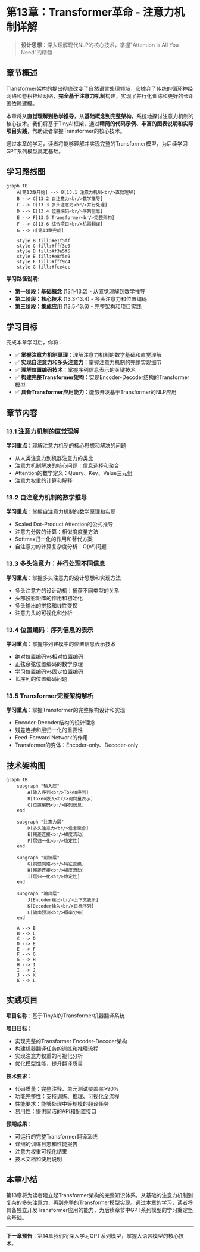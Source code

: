 # 第13章：Transformer革命 - 注意力机制详解

> **设计思想**：深入理解现代NLP的核心技术，掌握"Attention is All You Need"的精髓

## 章节概述

Transformer架构的提出彻底改变了自然语言处理领域，它摊弃了传统的循环神经网络和卷积神经网络，**完全基于注意力机制**构建，实现了并行化训练和更好的长距离依赖建模。

本章将从**直觉理解到数学推导**，从**基础概念到完整架构**，系统地探讨注意力机制的核心技术。我们将基于TinyAI框架，通过**精简的代码示例、丰富的图表说明和实际项目实践**，帮助读者掌握Transformer的核心技术。

通过本章的学习，读者将能够理解并实现完整的Transformer模型，为后续学习GPT系列模型奠定基础。

## 学习路线图

```mermaid
graph TB
    A[第13章开始] --> B[13.1 注意力机制<br/>直觉理解]
    B --> C[13.2 自注意力<br/>数学推导]
    C --> D[13.3 多头注意力<br/>并行处理]
    D --> E[13.4 位置编码<br/>序列信息]
    E --> F[13.5 Transformer<br/>完整架构]
    F --> G[13.6 综合项目<br/>机器翻译]
    G --> H[第13章完成]
    
    style B fill:#e1f5ff
    style C fill:#fff3e0
    style D fill:#f3e5f5
    style E fill:#e8f5e9
    style F fill:#fff9c4
    style G fill:#fce4ec
```

**学习路径说明**:

- **第一阶段：基础概念** (13.1-13.2) - 从直觉理解到数学推导
- **第二阶段：核心技术** (13.3-13.4) - 多头注意力和位置编码
- **第三阶段：集成应用** (13.5-13.6) - 完整架构和项目实践

## 学习目标

完成本章学习后，你将：

- ✅ **掌握注意力机制原理**：理解注意力机制的数学基础和直觉理解
- ✅ **实现自注意力和多头注意力**：掌握注意力机制的完整实现细节
- ✅ **理解位置编码技术**：掌握序列信息表示的关键技术
- ✅ **构建完整Transformer架构**：实现Encoder-Decoder结构的Transformer模型
- ✅ **具备Transformer应用能力**：能够开发基于Transformer的NLP应用

## 章节内容

### 13.1 注意力机制的直觉理解
**学习重点**：理解注意力机制的核心思想和解决的问题
- 从人类注意力到机器注意力的类比
- 注意力机制解决的核心问题：信息选择和聚合
- Attention的数学定义：Query、Key、Value三元组
- 注意力权重的计算和解释

### 13.2 自注意力机制的数学推导
**学习重点**：掌握自注意力机制的数学原理和实现
- Scaled Dot-Product Attention的公式推导
- 注意力分数的计算：相似度度量方法
- Softmax归一化的作用和替代方案
- 自注意力的计算复杂度分析：O(n²)问题

### 13.3 多头注意力：并行处理不同信息
**学习重点**：掌握多头注意力的设计思想和实现方法
- 多头注意力的设计动机：捕获不同类型的关系
- 头部投影矩阵的作用和初始化
- 多头输出的拼接和线性变换
- 注意力头的可视化和分析

### 13.4 位置编码：序列信息的表示
**学习重点**：掌握序列建模中的位置信息表示技术
- 绝对位置编码vs相对位置编码
- 正弦余弦位置编码的数学原理
- 学习位置编码vs固定位置编码
- 长序列的位置编码问题

### 13.5 Transformer完整架构解析
**学习重点**：掌握Transformer的完整架构设计和实现
- Encoder-Decoder结构的设计理念
- 残差连接和层归一化的重要性
- Feed-Forward Network的作用
- Transformer的变体：Encoder-only、Decoder-only

## 技术架构图

```mermaid
graph TB
    subgraph "输入层"
        A[输入序列<br/>Token序列]
        B[Token嵌入<br/>词向量表示]
        C[位置编码<br/>序列信息]
    end
    
    subgraph "注意力层"
        D[多头注意力<br/>信息聚合]
        E[残差连接<br/>梯度流动]
        F[层归一化<br/>稳定性]
    end
    
    subgraph "前馈层"
        G[前馈网络<br/>特征变换]
        H[残差连接<br/>梯度流动]
        I[层归一化<br/>稳定性]
    end
    
    subgraph "输出层"
        J[Encoder输出<br/>上下文表示]
        K[Decoder输入<br/>目标序列]
        L[输出预测<br/>概率分布]
    end
    
    A --> B
    B --> C
    C --> D
    D --> E
    E --> F
    F --> G
    G --> H
    H --> I
    I --> J
    J --> K
    K --> L
```

## 实践项目

**项目名称**：基于TinyAI的Transformer机器翻译系统

**项目目标**：
- 实现完整的Transformer Encoder-Decoder架构
- 构建机器翻译任务的训练和推理流程
- 实现注意力权重的可视化分析
- 优化模型性能，提升翻译质量

**技术要求**：
- 代码质量：完整注释、单元测试覆盖率>90%
- 功能完整性：支持训练、推理、可视化全流程
- 性能要求：能够处理中等规模的翻译任务
- 易用性：提供简洁的API和配置接口

**预期成果**：
- 可运行的完整Transformer翻译系统
- 详细的训练日志和性能报告
- 注意力权重可视化结果
- 技术文档和使用说明

## 本章小结

第13章将为读者建立起Transformer架构的完整知识体系，从基础的注意力机制到复杂的多头注意力，再到完整的Transformer模型实现。通过本章的学习，读者将具备独立开发Transformer应用的能力，为后续章节中GPT系列模型的学习奠定坚实基础。

---

**下一章预告**：第14章我们将深入学习GPT系列模型，掌握大语言模型的核心技术。